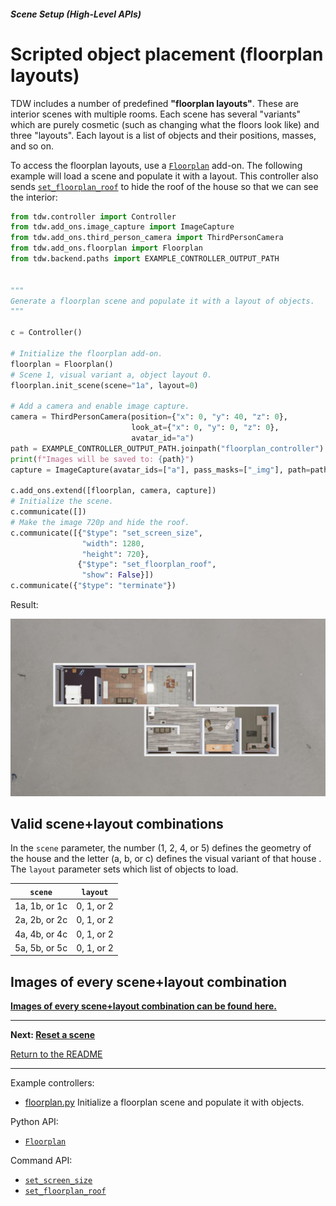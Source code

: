 ##### Scene Setup (High-Level APIs)

# Scripted object placement (floorplan layouts)

TDW includes a number of predefined **"floorplan layouts"**. These are interior scenes with multiple rooms. Each scene has several "variants" which are purely cosmetic (such as changing what the floors look like) and three "layouts". Each layout is a list of objects and their positions, masses, and so on.

To access the floorplan layouts, use a [`Floorplan`](../../python/add_ons/floorplan.md) add-on. The following example will load a scene and populate it with a layout. This controller also sends [`set_floorplan_roof`](../../api/command_api.md#set_floorplan_roof) to hide the roof of the house so that we can see the interior:

```python
from tdw.controller import Controller
from tdw.add_ons.image_capture import ImageCapture
from tdw.add_ons.third_person_camera import ThirdPersonCamera
from tdw.add_ons.floorplan import Floorplan
from tdw.backend.paths import EXAMPLE_CONTROLLER_OUTPUT_PATH


"""
Generate a floorplan scene and populate it with a layout of objects.
"""

c = Controller()

# Initialize the floorplan add-on.
floorplan = Floorplan()
# Scene 1, visual variant a, object layout 0.
floorplan.init_scene(scene="1a", layout=0)

# Add a camera and enable image capture.
camera = ThirdPersonCamera(position={"x": 0, "y": 40, "z": 0},
                           look_at={"x": 0, "y": 0, "z": 0},
                           avatar_id="a")
path = EXAMPLE_CONTROLLER_OUTPUT_PATH.joinpath("floorplan_controller")
print(f"Images will be saved to: {path}")
capture = ImageCapture(avatar_ids=["a"], pass_masks=["_img"], path=path)

c.add_ons.extend([floorplan, camera, capture])
# Initialize the scene.
c.communicate([])
# Make the image 720p and hide the roof.
c.communicate([{"$type": "set_screen_size",
                "width": 1280,
                "height": 720},
               {"$type": "set_floorplan_roof",
                "show": False}])
c.communicate({"$type": "terminate"})
```

Result:

![](images/floorplan.jpg)

## Valid scene+layout combinations

In the `scene` parameter, the number (1, 2, 4, or 5) defines the geometry of the house and the letter (a, b, or c) defines the visual variant of that house . The `layout` parameter sets which list of objects to load.

| `scene` | `layout` |
| --- | --- |
| 1a, 1b, or 1c | 0, 1, or 2 |
| 2a, 2b, or 2c | 0, 1, or 2 |
| 4a, 4b, or 4c | 0, 1, or 2 |
| 5a, 5b, or 5c | 0, 1, or 2 |

## Images of every scene+layout combination

[**Images of every scene+layout combination can be found here.**](https://github.com/threedworld-mit/tdw/blob/master/Documentation/lessons/scene_setup_high_level/images/floorplans) 

***

**Next: [Reset a scene](reset_scene.md)**

[Return to the README](../../../README.md)

***

Example controllers:

- [floorplan.py](https://github.com/threedworld-mit/tdw/blob/master/Python/example_controllers/scene_setup_high_level/floorplan.py) Initialize a floorplan scene and populate it with objects.

Python API:

-  [`Floorplan`](../../python/add_ons/floorplan.md)

Command API:

- [`set_screen_size`](../../api/command_api.md#set_screen_size)
- [`set_floorplan_roof`](../../api/command_api.md#set_floorplan_roof)

